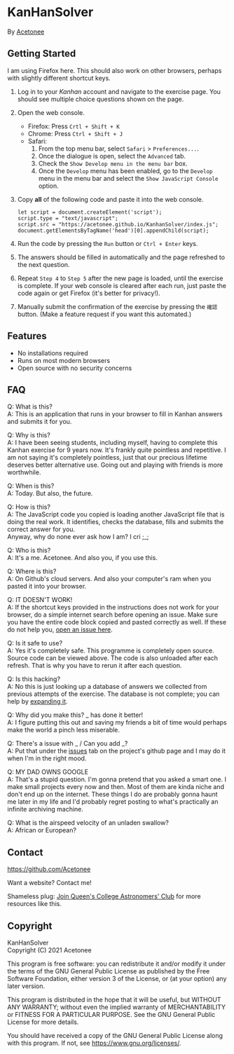 # KanHanSolver

By [Acetonee](https://github.com/Acetonee)


## Getting Started

I am using Firefox here. This should also work on other browsers, perhaps with slightly different shortcut keys.


1. Log in to your _Kanhan_ account and navigate to the exercise page. You should see multiple choice questions shown on
   the page.


2. Open the web console.
    - Firefox: Press `Crtl + Shift + K`
    - Chrome: Press `Ctrl + Shift + J`
    - Safari:
        1. From the top menu bar, select `Safari` > `Preferences...`.
        2. Once the dialogue is open, select the `Advanced` tab.
        3. Check the `Show Develop menu in the menu bar` box.
        4. Once the `Develop` menu has been enabled, go to the `Develop` menu in the menu bar and select
           the `Show JavaScript Console` option.


3. Copy **all** of the following code and paste it into the web console.
   ```
   let script = document.createElement('script');
   script.type = "text/javascript";
   script.src = "https://acetonee.github.io/KanhanSolver/index.js";
   document.getElementsByTagName('head')[0].appendChild(script);
   ```


4. Run the code by pressing the `Run` button or `Ctrl + Enter` keys.


5. The answers should be filled in automatically and the page refreshed to the next question.


6. Repeat `Step 4` to `Step 5` after the new page is loaded, until the exercise is complete. If your web console is
   cleared after each run, just paste the code again or get Firefox (it's better for privacy!).


7. Manually submit the confirmation of the exercise by pressing the `確認` button. (Make a feature request if you want
   this automated.)


## Features

- No installations required
- Runs on most modern browsers
- Open source with no security concerns

## FAQ

Q: What is this?  
A: This is an application that runs in your browser to fill in Kanhan answers and submits it for you.

Q: Why is this?  
A: I have been seeing students, including myself, having to complete this Kanhan exercise for 9 years now. It's frankly
quite pointless and repetitive. I am not saying it's completely pointless, just that our precious lifetime deserves
better alternative use. Going out and playing with friends is more worthwhile.

Q: When is this?  
A: Today. But also, the future.

Q: How is this?  
A: The JavaScript code you copied is loading another JavaScript file that is doing the real work. It identifies, checks
the database, fills and submits the correct answer for you.   
Anyway, why do none ever ask how I am? I cri ;_;

Q: Who is this?  
A: It's a me. Acetonee. And also you, if you use this.

Q: Where is this?  
A: On Github's cloud servers. And also your computer's ram when you pasted it into your browser.

Q: IT DOESN'T WORK!  
A: If the shortcut keys provided in the instructions does not work for your browser, do a simple internet search before
opening an issue. Make sure you have the entire code block copied and pasted correctly as well. If these do not help
you, [open an issue here](https://github.com/Acetonee/KanhanSolver/issues).

Q: Is it safe to use?  
A: Yes it's completely safe. This programme is completely open source. Source code can be viewed above. The code is also
unloaded after each refresh. That is why you have to rerun it after each question.

Q: Is this hacking?  
A: No this is just looking up a database of answers we collected from previous attempts of the exercise. The database is
not complete; you can help by [expanding it](https://github.com/Acetonee/KanhanSolver/issues).

Q: Why did you make this? _ has done it better!  
A: I figure putting this out and saving my friends a bit of time would perhaps make the world a pinch less miserable.

Q: There's a issue with _ / Can you add _?  
A: Put that under the [issues](https://github.com/Acetonee/KanhanSolver/issues) tab on the project's github page and I
may do it when I'm in the right mood.

Q: MY DAD OWNS GOOGLE  
A: That's a stupid question. I'm gonna pretend that you asked a smart one. I make small projects every now and then.
Most of them are kinda niche and don't end up on the internet. These things I do are probably gonna haunt me later in my
life and I'd probably regret posting to what's practically an infinite archiving machine.

Q: What is the airspeed velocity of an unladen swallow?  
A: African or European?

## Contact

https://github.com/Acetonee

Want a website? Contact me!

Shameless plug: [Join Queen's College Astronomers' Club](https://qcac.hk/#recruitment) for more resources like this.

## Copyright

KanHanSolver  
Copyright (C) 2021 Acetonee

This program is free software: you can redistribute it and/or modify it under the terms of the GNU General Public
License as published by the Free Software Foundation, either version 3 of the License, or (at your option) any later
version.

This program is distributed in the hope that it will be useful, but WITHOUT ANY WARRANTY; without even the implied
warranty of MERCHANTABILITY or FITNESS FOR A PARTICULAR PURPOSE. See the GNU General Public License for more details.

You should have received a copy of the GNU General Public License along with this program. If not,
see https://www.gnu.org/licenses/.
